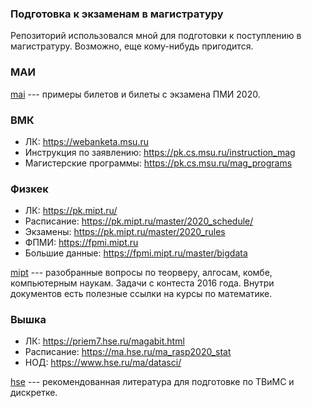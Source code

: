 ### Подготовка к экзаменам в магистратуру

Репозиторий использовался мной для подготовки к поступлению в магистратуру. Возможно, еще кому-нибудь пригодится.

### МАИ

[mai](mai/) --- примеры билетов и билеты с экзамена ПМИ 2020.

### ВМК

- ЛК: https://webanketa.msu.ru
- Инструкция по заявлению: https://pk.cs.msu.ru/instruction_mag
- Магистерские программы: https://pk.cs.msu.ru/mag_programs

### Физкек

- ЛК: https://pk.mipt.ru/ 
- Расписание: https://pk.mipt.ru/master/2020_schedule/
- Экзамены: https://pk.mipt.ru/master/2020_rules
- ФПМИ: https://fpmi.mipt.ru
- Большие данные: https://fpmi.mipt.ru/master/bigdata

[mipt](mipt/) --- разобранные вопросы по теорверу, алгосам, комбе, компьютерным наукам. Задачи с контеста 2016 года. Внутри документов есть полезные ссылки на курсы по математике.

### Вышка

- ЛК: https://priem7.hse.ru/magabit.html
- Расписание: https://ma.hse.ru/ma_rasp2020_stat
- НОД: https://www.hse.ru/ma/datasci/

[hse](hse/) --- рекомендованная литература для подготовке по ТВиМС и дискретке.
